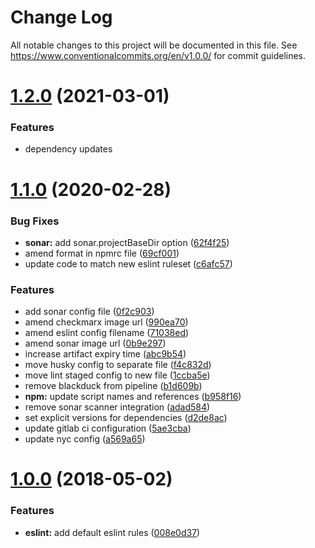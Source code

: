 # Change Log

All notable changes to this project will be documented in this file. See https://www.conventionalcommits.org/en/v1.0.0/ for commit guidelines.

# [1.2.0](https://github.com/dwp/eslint-config-mocha/compare/1.1.0...1.2.0) (2021-03-01)

### Features

* dependency updates



# [1.1.0](https://github.com/dwp/eslint-config-mocha/compare/1.0.0...1.1.0) (2020-02-28)


### Bug Fixes

* **sonar:** add sonar.projectBaseDir option ([62f4f25](https://github.com/dwp/eslint-config-mocha/commit/62f4f25622f53c9214ecaa6a882a81ecf28781c2))
* amend format in npmrc file ([69cf001](https://github.com/dwp/eslint-config-mocha/commit/69cf00137c8ee74d60eead9fdcb8e87a15ef08d3))
* update code to match new eslint ruleset ([c6afc57](https://github.com/dwp/eslint-config-mocha/commit/c6afc5782e850924d3e6b91a16893cab798a6ad5))


### Features

* add sonar config file ([0f2c903](https://github.com/dwp/eslint-config-mocha/commit/0f2c9035242b1ddd1ab6f78dde8899b64db0ef5c))
* amend checkmarx image url ([990ea70](https://github.com/dwp/eslint-config-mocha/commit/990ea703cded3bb98725a34282fdc6b14143b63b))
* amend eslint config filename ([71038ed](https://github.com/dwp/eslint-config-mocha/commit/71038ed371289d40d46041cd684cacb01bac3a1c))
* amend sonar image url ([0b9e297](https://github.com/dwp/eslint-config-mocha/commit/0b9e297fbacfced5b4546434e05e410dd6424d1a))
* increase artifact expiry time ([abc9b54](https://github.com/dwp/eslint-config-mocha/commit/abc9b54133b4ffad64d10d438f8cf5719fa84cc1))
* move husky config to separate file ([f4c832d](https://github.com/dwp/eslint-config-mocha/commit/f4c832dbb93daae4a6dd6ae33956f0aa5c361e66))
* move lint staged config to new file ([1ccba5e](https://github.com/dwp/eslint-config-mocha/commit/1ccba5e8aba0dd247e3367706ce10cd2d0bfdb6f))
* remove blackduck from pipeline ([b1d609b](https://github.com/dwp/eslint-config-mocha/commit/b1d609b10f737e921c63c50ec92b37065a91cec3))
* **npm:** update script names and references ([b958f16](https://github.com/dwp/eslint-config-mocha/commit/b958f1668cf9d54ff14551b1199ae7b3589ac16a))
* remove sonar scanner integration ([adad584](https://github.com/dwp/eslint-config-mocha/commit/adad58410ea6e4c5dcc95c72458985478911e605))
* set explicit versions for dependencies ([d2de8ac](https://github.com/dwp/eslint-config-mocha/commit/d2de8ac576675831d6a96e1139977abca2dc7bfb))
* update gitlab ci configuration ([5ae3cba](https://github.com/dwp/eslint-config-mocha/commit/5ae3cbab7d747e58fad31132c4f7e5a8585dae47))
* update nyc config ([a569a65](https://github.com/dwp/eslint-config-mocha/commit/a569a650cb95dd8ed45bb248b280dfba906f3596))



# [1.0.0](https://github.com/dwp/eslint-config-mocha/compare/008e0d37...1.0.0) (2018-05-02)


### Features

* **eslint:** add default eslint rules ([008e0d37](https://github.com/dwp/eslint-config-mocha/commit/008e0d3763dfd390a691551356675071135cc10b))
